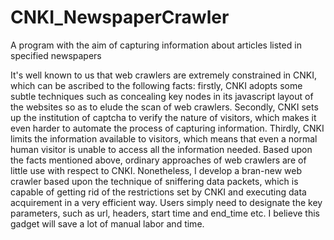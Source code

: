 # CNKI_NewspaperCrawler
A program with the aim of capturing information about articles listed in specified newspapers

It's well known to us that web crawlers are extremely constrained in CNKI, which can be ascribed to the following facts: firstly, CNKI adopts some subtle techniques such as concealing key nodes in its javascript layout of the websites so as to elude the scan of web crawlers. Secondly, CNKI sets up the institution of captcha to verify the nature of visitors, which makes it even harder to automate the process of capturing information. Thirdly, CNKI limits the information available to visitors, which means that even a normal human visitor is unable to access all the information needed. Based upon the facts mentioned above, ordinary approaches of web crawlers are of little use with respect to CNKI. Nonetheless, I develop a bran-new web crawler based upon the technique of sniffering data packets, which is capable of getting rid of the restrictions set by CNKI and executing data acquirement in a very efficient way. Users simply need to designate the key parameters, such as url, headers, start time and end_time etc. I believe this gadget will save a lot of manual labor and time.
